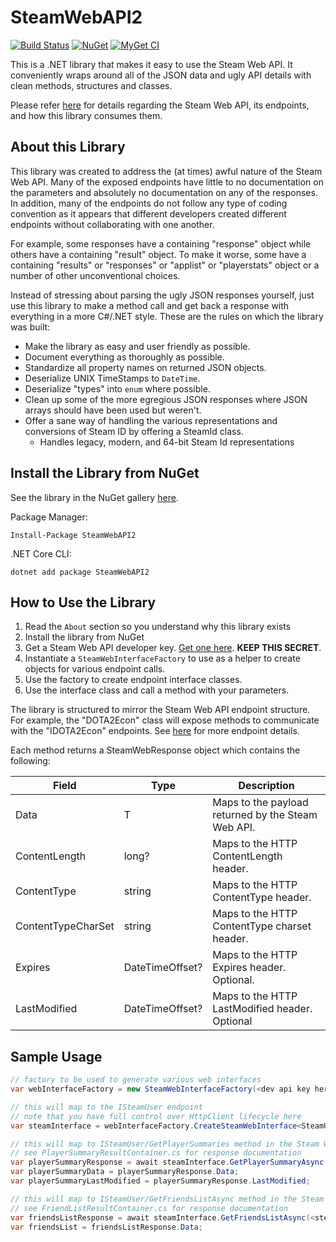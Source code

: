 # SteamWebAPI2
[![Build Status](https://dev.azure.com/justinskiles/justinskiles/_apis/build/status/babelshift.SteamWebAPI2?branchName=master)](https://dev.azure.com/justinskiles/justinskiles/_build/latest?definitionId=2&branchName=master)
[![NuGet](https://img.shields.io/nuget/v/SteamWebAPI2.svg)](https://www.nuget.org/packages/SteamWebAPI2)
[![MyGet CI](https://img.shields.io/myget/babelshift-ci/v/SteamWebAPI2.svg)](https://www.myget.org/feed/babelshift-ci/package/nuget/SteamWebAPI2)

This is a .NET library that makes it easy to use the Steam Web API. It conveniently wraps around all of the JSON data and ugly API details with clean methods, structures and classes.

Please refer [here](http://steamwebapi.azurewebsites.net/) for details regarding the Steam Web API, its endpoints, and how this library consumes them.

## About this Library
This library was created to address the (at times) awful nature of the Steam Web API. Many of the exposed endpoints have little to no documentation on the parameters and absolutely no documentation on any of the responses. In addition, many of the endpoints do not follow any type of coding convention as it appears that different developers created different endpoints without collaborating with one another.

For example, some responses have a containing "response" object while others have a containing "result" object. To make it worse, some have a containing "results" or "responses" or "applist" or "playerstats" object or a number of other unconventional choices.

Instead of stressing about parsing the ugly JSON responses yourself, just use this library to make a method call and get back a response with everything in a more C#/.NET style. These are the rules on which the library was built:

  * Make the library as easy and user friendly as possible.
  * Document everything as thoroughly as possible.
  * Standardize all property names on returned JSON objects.
  * Deserialize UNIX TimeStamps to `DateTime`.
  * Deserialize "types" into `enum` where possible.
  * Clean up some of the more egregious JSON responses where JSON arrays should have been used but weren't.
  * Offer a sane way of handling the various representations and conversions of Steam ID by offering a SteamId class.
    * Handles legacy, modern, and 64-bit Steam Id representations

## Install the Library from NuGet
See the library in the NuGet gallery [here](https://www.nuget.org/packages/SteamWebAPI2).

Package Manager:
```
Install-Package SteamWebAPI2 
```

.NET Core CLI:
```
dotnet add package SteamWebAPI2
```

## How to Use the Library
  1. Read the `About` section so you understand why this library exists
  2. Install the library from NuGet
  3. Get a Steam Web API developer key. [Get one here](https://steamcommunity.com/dev/apikey). **KEEP THIS SECRET**.
  4. Instantiate a `SteamWebInterfaceFactory` to use as a helper to create objects for various endpoint calls.
  5. Use the factory to create endpoint interface classes.
  5. Use the interface class and call a method with your parameters.

The library is structured to mirror the Steam Web API endpoint structure. For example, the "DOTA2Econ" class will expose methods to communicate with the "IDOTA2Econ" endpoints. See [here](http://steamwebapi.azurewebsites.net/) for more endpoint details.

Each method returns a SteamWebResponse object which contains the following:

| Field              | Type            | Description                                        |
|--------------------|-----------------|----------------------------------------------------|
| Data               | T               | Maps to the payload returned by the Steam Web API. |
| ContentLength      | long?           | Maps to the HTTP ContentLength header.             |
| ContentType        | string          | Maps to the HTTP ContentType header.               |
| ContentTypeCharSet | string          | Maps to the HTTP ContentType charset header.       |
| Expires            | DateTimeOffset? | Maps to the HTTP Expires header. Optional.         |
| LastModified       | DateTimeOffset? | Maps to the HTTP LastModified header. Optional     |

## Sample Usage

```cs
// factory to be used to generate various web interfaces
var webInterfaceFactory = new SteamWebInterfaceFactory(<dev api key here>);

// this will map to the ISteamUser endpoint
// note that you have full control over HttpClient lifecycle here
var steamInterface = webInterfaceFactory.CreateSteamWebInterface<SteamUser>(new HttpClient());

// this will map to ISteamUser/GetPlayerSummaries method in the Steam Web API
// see PlayerSummaryResultContainer.cs for response documentation
var playerSummaryResponse = await steamInterface.GetPlayerSummaryAsync(<steamIdHere>);
var playerSummaryData = playerSummaryResponse.Data;
var playerSummaryLastModified = playerSummaryResponse.LastModified;

// this will map to ISteamUser/GetFriendsListAsync method in the Steam Web API
// see FriendListResultContainer.cs for response documentation
var friendsListResponse = await steamInterface.GetFriendsListAsync(<steamIdHere>);
var friendsList = friendsListResponse.Data;
```
